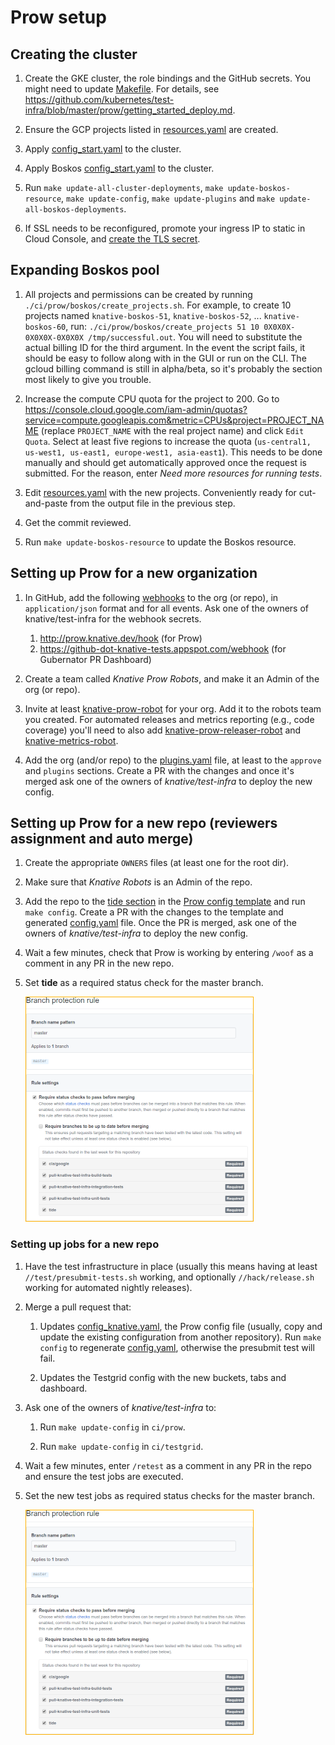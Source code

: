 # Prow setup

## Creating the cluster

1. Create the GKE cluster, the role bindings and the GitHub secrets. You might
   need to update [Makefile](./prow/Makefile). For details, see
   <https://github.com/kubernetes/test-infra/blob/master/prow/getting_started_deploy.md>.

1. Ensure the GCP projects listed in
   [resources.yaml](./prow/boskos/resources.yaml) are created.

1. Apply [config_start.yaml](./prow/config_start.yaml) to the cluster.

1. Apply Boskos [config_start.yaml](./prow/boskos/config_start.yaml) to the
   cluster.

1. Run `make update-all-cluster-deployments`, `make update-boskos-resource`,
   `make update-config`, `make update-plugins` and
   `make update-all-boskos-deployments`.

1. If SSL needs to be reconfigured, promote your ingress IP to static in Cloud
   Console, and
   [create the TLS secret](https://kubernetes.io/docs/concepts/services-networking/ingress/#tls).

## Expanding Boskos pool

1. All projects and permissions can be created by running
   `./ci/prow/boskos/create_projects.sh`. For example, to create 10 projects
   named `knative-boskos-51`, `knative-boskos-52`, ... `knative-boskos-60`, run:
   `./ci/prow/boskos/create_projects 51 10 0X0X0X-0X0X0X-0X0X0X /tmp/successful.out`.
   You will need to substitute the actual billing ID for the third argument. In
   the event the script fails, it should be easy to follow along with in the GUI
   or run on the CLI. The gcloud billing command is still in alpha/beta, so it's
   probably the section most likely to give you trouble.

1. Increase the compute CPU quota for the project to 200. Go to
   <https://console.cloud.google.com/iam-admin/quotas?service=compute.googleapis.com&metric=CPUs&project=PROJECT_NAME>
   (replace `PROJECT_NAME` with the real project name) and click `Edit Quota`.
   Select at least five regions to increase the quota
   (`us-central1, us-west1, us-east1, europe-west1, asia-east1`). This needs to
   be done manually and should get automatically approved once the request is
   submitted. For the reason, enter _Need more resources for running tests_.

1. Edit [resources.yaml](./prow/boskos/resources.yaml) with the new projects.
   Conveniently ready for cut-and-paste from the output file in the previous
   step.

1. Get the commit reviewed.

1. Run `make update-boskos-resource` to update the Boskos resource.

## Setting up Prow for a new organization

1. In GitHub, add the following
   [webhooks](https://developer.github.com/webhooks/) to the org (or repo), in
   `application/json` format and for all events. Ask one of the owners of
   knative/test-infra for the webhook secrets.

   1. <http://prow.knative.dev/hook> (for Prow)
   1. <https://github-dot-knative-tests.appspot.com/webhook> (for Gubernator PR
      Dashboard)

1. Create a team called _Knative Prow Robots_, and make it an Admin of the org
   (or repo).

1. Invite at least [knative-prow-robot](https://github.com/knative-prow-robot)
   for your org. Add it to the robots team you created. For automated releases
   and metrics reporting (e.g., code coverage) you'll need to also add
   [knative-prow-releaser-robot](https://github.com/knative-prow-releaser-robot)
   and [knative-metrics-robot](https://github.com/knative-metrics-robot).

1. Add the org (and/or repo) to the [plugins.yaml](./prow/plugins.yaml) file, at
   least to the `approve` and `plugins` sections. Create a PR with the changes
   and once it's merged ask one of the owners of _knative/test-infra_ to deploy
   the new config.

## Setting up Prow for a new repo (reviewers assignment and auto merge)

1. Create the appropriate `OWNERS` files (at least one for the root dir).

1. Make sure that _Knative Robots_ is an Admin of the repo.

1. Add the repo to the
   [tide section](https://github.com/knative/test-infra/blob/b2cd02e6836ea2744ad838522b9eaf46385990f7/ci/prow/templates/prow_config_header.yaml#L72)
   in the [Prow config template](./prow/templates/prow_config_header.yaml) and
   run `make config`. Create a PR with the changes to the template and generated
   [config.yaml](./prow/config.yaml) file. Once the PR is merged, ask one of the
   owners of _knative/test-infra_ to deploy the new config.

1. Wait a few minutes, check that Prow is working by entering `/woof` as a
   comment in any PR in the new repo.

1. Set **tide** as a required status check for the master branch.

   ![Branch Checks](branch_checks.png)

### Setting up jobs for a new repo

1. Have the test infrastructure in place (usually this means having at least
   `//test/presubmit-tests.sh` working, and optionally `//hack/release.sh`
   working for automated nightly releases).

1. Merge a pull request that:

   1. Updates [config_knative.yaml](./prow/config_knative.yaml), the Prow config
      file (usually, copy and update the existing configuration from another
      repository). Run `make config` to regenerate
      [config.yaml](./prow/config.yaml), otherwise the presubmit test will fail.

   1. Updates the Testgrid config with the new buckets, tabs and dashboard.

1. Ask one of the owners of _knative/test-infra_ to:

   1. Run `make update-config` in `ci/prow`.

   1. Run `make update-config` in `ci/testgrid`.

1. Wait a few minutes, enter `/retest` as a comment in any PR in the repo and
   ensure the test jobs are executed.

1. Set the new test jobs as required status checks for the master branch.

   ![Branch Checks](branch_checks.png)
